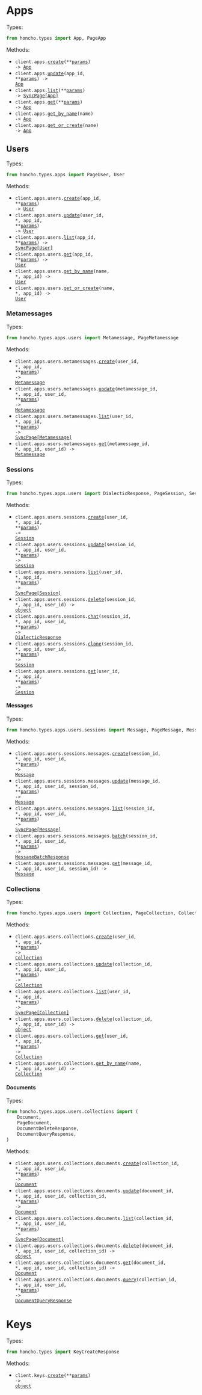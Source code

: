 # Apps

Types:

```python
from honcho.types import App, PageApp
```

Methods:

- <code title="post /v1/apps">client.apps.<a href="./src/honcho/resources/apps/apps.py">create</a>(\*\*<a href="src/honcho/types/app_create_params.py">params</a>) -> <a href="./src/honcho/types/app.py">App</a></code>
- <code title="put /v1/apps/{app_id}">client.apps.<a href="./src/honcho/resources/apps/apps.py">update</a>(app_id, \*\*<a href="src/honcho/types/app_update_params.py">params</a>) -> <a href="./src/honcho/types/app.py">App</a></code>
- <code title="post /v1/apps/list">client.apps.<a href="./src/honcho/resources/apps/apps.py">list</a>(\*\*<a href="src/honcho/types/app_list_params.py">params</a>) -> <a href="./src/honcho/types/app.py">SyncPage[App]</a></code>
- <code title="get /v1/apps">client.apps.<a href="./src/honcho/resources/apps/apps.py">get</a>(\*\*<a href="src/honcho/types/app_get_params.py">params</a>) -> <a href="./src/honcho/types/app.py">App</a></code>
- <code title="get /v1/apps/name/{name}">client.apps.<a href="./src/honcho/resources/apps/apps.py">get_by_name</a>(name) -> <a href="./src/honcho/types/app.py">App</a></code>
- <code title="get /v1/apps/get_or_create/{name}">client.apps.<a href="./src/honcho/resources/apps/apps.py">get_or_create</a>(name) -> <a href="./src/honcho/types/app.py">App</a></code>

## Users

Types:

```python
from honcho.types.apps import PageUser, User
```

Methods:

- <code title="post /v1/apps/{app_id}/users">client.apps.users.<a href="./src/honcho/resources/apps/users/users.py">create</a>(app_id, \*\*<a href="src/honcho/types/apps/user_create_params.py">params</a>) -> <a href="./src/honcho/types/apps/user.py">User</a></code>
- <code title="put /v1/apps/{app_id}/users/{user_id}">client.apps.users.<a href="./src/honcho/resources/apps/users/users.py">update</a>(user_id, \*, app_id, \*\*<a href="src/honcho/types/apps/user_update_params.py">params</a>) -> <a href="./src/honcho/types/apps/user.py">User</a></code>
- <code title="post /v1/apps/{app_id}/users/list">client.apps.users.<a href="./src/honcho/resources/apps/users/users.py">list</a>(app_id, \*\*<a href="src/honcho/types/apps/user_list_params.py">params</a>) -> <a href="./src/honcho/types/apps/user.py">SyncPage[User]</a></code>
- <code title="get /v1/apps/{app_id}/users">client.apps.users.<a href="./src/honcho/resources/apps/users/users.py">get</a>(app_id, \*\*<a href="src/honcho/types/apps/user_get_params.py">params</a>) -> <a href="./src/honcho/types/apps/user.py">User</a></code>
- <code title="get /v1/apps/{app_id}/users/name/{name}">client.apps.users.<a href="./src/honcho/resources/apps/users/users.py">get_by_name</a>(name, \*, app_id) -> <a href="./src/honcho/types/apps/user.py">User</a></code>
- <code title="get /v1/apps/{app_id}/users/get_or_create/{name}">client.apps.users.<a href="./src/honcho/resources/apps/users/users.py">get_or_create</a>(name, \*, app_id) -> <a href="./src/honcho/types/apps/user.py">User</a></code>

### Metamessages

Types:

```python
from honcho.types.apps.users import Metamessage, PageMetamessage
```

Methods:

- <code title="post /v1/apps/{app_id}/users/{user_id}/metamessages">client.apps.users.metamessages.<a href="./src/honcho/resources/apps/users/metamessages.py">create</a>(user_id, \*, app_id, \*\*<a href="src/honcho/types/apps/users/metamessage_create_params.py">params</a>) -> <a href="./src/honcho/types/apps/users/metamessage.py">Metamessage</a></code>
- <code title="put /v1/apps/{app_id}/users/{user_id}/metamessages/{metamessage_id}">client.apps.users.metamessages.<a href="./src/honcho/resources/apps/users/metamessages.py">update</a>(metamessage_id, \*, app_id, user_id, \*\*<a href="src/honcho/types/apps/users/metamessage_update_params.py">params</a>) -> <a href="./src/honcho/types/apps/users/metamessage.py">Metamessage</a></code>
- <code title="post /v1/apps/{app_id}/users/{user_id}/metamessages/list">client.apps.users.metamessages.<a href="./src/honcho/resources/apps/users/metamessages.py">list</a>(user_id, \*, app_id, \*\*<a href="src/honcho/types/apps/users/metamessage_list_params.py">params</a>) -> <a href="./src/honcho/types/apps/users/metamessage.py">SyncPage[Metamessage]</a></code>
- <code title="get /v1/apps/{app_id}/users/{user_id}/metamessages/{metamessage_id}">client.apps.users.metamessages.<a href="./src/honcho/resources/apps/users/metamessages.py">get</a>(metamessage_id, \*, app_id, user_id) -> <a href="./src/honcho/types/apps/users/metamessage.py">Metamessage</a></code>

### Sessions

Types:

```python
from honcho.types.apps.users import DialecticResponse, PageSession, Session, SessionDeleteResponse
```

Methods:

- <code title="post /v1/apps/{app_id}/users/{user_id}/sessions">client.apps.users.sessions.<a href="./src/honcho/resources/apps/users/sessions/sessions.py">create</a>(user_id, \*, app_id, \*\*<a href="src/honcho/types/apps/users/session_create_params.py">params</a>) -> <a href="./src/honcho/types/apps/users/session.py">Session</a></code>
- <code title="put /v1/apps/{app_id}/users/{user_id}/sessions/{session_id}">client.apps.users.sessions.<a href="./src/honcho/resources/apps/users/sessions/sessions.py">update</a>(session_id, \*, app_id, user_id, \*\*<a href="src/honcho/types/apps/users/session_update_params.py">params</a>) -> <a href="./src/honcho/types/apps/users/session.py">Session</a></code>
- <code title="post /v1/apps/{app_id}/users/{user_id}/sessions/list">client.apps.users.sessions.<a href="./src/honcho/resources/apps/users/sessions/sessions.py">list</a>(user_id, \*, app_id, \*\*<a href="src/honcho/types/apps/users/session_list_params.py">params</a>) -> <a href="./src/honcho/types/apps/users/session.py">SyncPage[Session]</a></code>
- <code title="delete /v1/apps/{app_id}/users/{user_id}/sessions/{session_id}">client.apps.users.sessions.<a href="./src/honcho/resources/apps/users/sessions/sessions.py">delete</a>(session_id, \*, app_id, user_id) -> <a href="./src/honcho/types/apps/users/session_delete_response.py">object</a></code>
- <code title="post /v1/apps/{app_id}/users/{user_id}/sessions/{session_id}/chat">client.apps.users.sessions.<a href="./src/honcho/resources/apps/users/sessions/sessions.py">chat</a>(session_id, \*, app_id, user_id, \*\*<a href="src/honcho/types/apps/users/session_chat_params.py">params</a>) -> <a href="./src/honcho/types/apps/users/dialectic_response.py">DialecticResponse</a></code>
- <code title="get /v1/apps/{app_id}/users/{user_id}/sessions/{session_id}/clone">client.apps.users.sessions.<a href="./src/honcho/resources/apps/users/sessions/sessions.py">clone</a>(session_id, \*, app_id, user_id, \*\*<a href="src/honcho/types/apps/users/session_clone_params.py">params</a>) -> <a href="./src/honcho/types/apps/users/session.py">Session</a></code>
- <code title="get /v1/apps/{app_id}/users/{user_id}/sessions">client.apps.users.sessions.<a href="./src/honcho/resources/apps/users/sessions/sessions.py">get</a>(user_id, \*, app_id, \*\*<a href="src/honcho/types/apps/users/session_get_params.py">params</a>) -> <a href="./src/honcho/types/apps/users/session.py">Session</a></code>

#### Messages

Types:

```python
from honcho.types.apps.users.sessions import Message, PageMessage, MessageBatchResponse
```

Methods:

- <code title="post /v1/apps/{app_id}/users/{user_id}/sessions/{session_id}/messages">client.apps.users.sessions.messages.<a href="./src/honcho/resources/apps/users/sessions/messages.py">create</a>(session_id, \*, app_id, user_id, \*\*<a href="src/honcho/types/apps/users/sessions/message_create_params.py">params</a>) -> <a href="./src/honcho/types/apps/users/sessions/message.py">Message</a></code>
- <code title="put /v1/apps/{app_id}/users/{user_id}/sessions/{session_id}/messages/{message_id}">client.apps.users.sessions.messages.<a href="./src/honcho/resources/apps/users/sessions/messages.py">update</a>(message_id, \*, app_id, user_id, session_id, \*\*<a href="src/honcho/types/apps/users/sessions/message_update_params.py">params</a>) -> <a href="./src/honcho/types/apps/users/sessions/message.py">Message</a></code>
- <code title="post /v1/apps/{app_id}/users/{user_id}/sessions/{session_id}/messages/list">client.apps.users.sessions.messages.<a href="./src/honcho/resources/apps/users/sessions/messages.py">list</a>(session_id, \*, app_id, user_id, \*\*<a href="src/honcho/types/apps/users/sessions/message_list_params.py">params</a>) -> <a href="./src/honcho/types/apps/users/sessions/message.py">SyncPage[Message]</a></code>
- <code title="post /v1/apps/{app_id}/users/{user_id}/sessions/{session_id}/messages/batch">client.apps.users.sessions.messages.<a href="./src/honcho/resources/apps/users/sessions/messages.py">batch</a>(session_id, \*, app_id, user_id, \*\*<a href="src/honcho/types/apps/users/sessions/message_batch_params.py">params</a>) -> <a href="./src/honcho/types/apps/users/sessions/message_batch_response.py">MessageBatchResponse</a></code>
- <code title="get /v1/apps/{app_id}/users/{user_id}/sessions/{session_id}/messages/{message_id}">client.apps.users.sessions.messages.<a href="./src/honcho/resources/apps/users/sessions/messages.py">get</a>(message_id, \*, app_id, user_id, session_id) -> <a href="./src/honcho/types/apps/users/sessions/message.py">Message</a></code>

### Collections

Types:

```python
from honcho.types.apps.users import Collection, PageCollection, CollectionDeleteResponse
```

Methods:

- <code title="post /v1/apps/{app_id}/users/{user_id}/collections">client.apps.users.collections.<a href="./src/honcho/resources/apps/users/collections/collections.py">create</a>(user_id, \*, app_id, \*\*<a href="src/honcho/types/apps/users/collection_create_params.py">params</a>) -> <a href="./src/honcho/types/apps/users/collection.py">Collection</a></code>
- <code title="put /v1/apps/{app_id}/users/{user_id}/collections/{collection_id}">client.apps.users.collections.<a href="./src/honcho/resources/apps/users/collections/collections.py">update</a>(collection_id, \*, app_id, user_id, \*\*<a href="src/honcho/types/apps/users/collection_update_params.py">params</a>) -> <a href="./src/honcho/types/apps/users/collection.py">Collection</a></code>
- <code title="post /v1/apps/{app_id}/users/{user_id}/collections/list">client.apps.users.collections.<a href="./src/honcho/resources/apps/users/collections/collections.py">list</a>(user_id, \*, app_id, \*\*<a href="src/honcho/types/apps/users/collection_list_params.py">params</a>) -> <a href="./src/honcho/types/apps/users/collection.py">SyncPage[Collection]</a></code>
- <code title="delete /v1/apps/{app_id}/users/{user_id}/collections/{collection_id}">client.apps.users.collections.<a href="./src/honcho/resources/apps/users/collections/collections.py">delete</a>(collection_id, \*, app_id, user_id) -> <a href="./src/honcho/types/apps/users/collection_delete_response.py">object</a></code>
- <code title="get /v1/apps/{app_id}/users/{user_id}/collections">client.apps.users.collections.<a href="./src/honcho/resources/apps/users/collections/collections.py">get</a>(user_id, \*, app_id, \*\*<a href="src/honcho/types/apps/users/collection_get_params.py">params</a>) -> <a href="./src/honcho/types/apps/users/collection.py">Collection</a></code>
- <code title="get /v1/apps/{app_id}/users/{user_id}/collections/name/{name}">client.apps.users.collections.<a href="./src/honcho/resources/apps/users/collections/collections.py">get_by_name</a>(name, \*, app_id, user_id) -> <a href="./src/honcho/types/apps/users/collection.py">Collection</a></code>

#### Documents

Types:

```python
from honcho.types.apps.users.collections import (
    Document,
    PageDocument,
    DocumentDeleteResponse,
    DocumentQueryResponse,
)
```

Methods:

- <code title="post /v1/apps/{app_id}/users/{user_id}/collections/{collection_id}/documents">client.apps.users.collections.documents.<a href="./src/honcho/resources/apps/users/collections/documents.py">create</a>(collection_id, \*, app_id, user_id, \*\*<a href="src/honcho/types/apps/users/collections/document_create_params.py">params</a>) -> <a href="./src/honcho/types/apps/users/collections/document.py">Document</a></code>
- <code title="put /v1/apps/{app_id}/users/{user_id}/collections/{collection_id}/documents/{document_id}">client.apps.users.collections.documents.<a href="./src/honcho/resources/apps/users/collections/documents.py">update</a>(document_id, \*, app_id, user_id, collection_id, \*\*<a href="src/honcho/types/apps/users/collections/document_update_params.py">params</a>) -> <a href="./src/honcho/types/apps/users/collections/document.py">Document</a></code>
- <code title="post /v1/apps/{app_id}/users/{user_id}/collections/{collection_id}/documents/list">client.apps.users.collections.documents.<a href="./src/honcho/resources/apps/users/collections/documents.py">list</a>(collection_id, \*, app_id, user_id, \*\*<a href="src/honcho/types/apps/users/collections/document_list_params.py">params</a>) -> <a href="./src/honcho/types/apps/users/collections/document.py">SyncPage[Document]</a></code>
- <code title="delete /v1/apps/{app_id}/users/{user_id}/collections/{collection_id}/documents/{document_id}">client.apps.users.collections.documents.<a href="./src/honcho/resources/apps/users/collections/documents.py">delete</a>(document_id, \*, app_id, user_id, collection_id) -> <a href="./src/honcho/types/apps/users/collections/document_delete_response.py">object</a></code>
- <code title="get /v1/apps/{app_id}/users/{user_id}/collections/{collection_id}/documents/{document_id}">client.apps.users.collections.documents.<a href="./src/honcho/resources/apps/users/collections/documents.py">get</a>(document_id, \*, app_id, user_id, collection_id) -> <a href="./src/honcho/types/apps/users/collections/document.py">Document</a></code>
- <code title="post /v1/apps/{app_id}/users/{user_id}/collections/{collection_id}/documents/query">client.apps.users.collections.documents.<a href="./src/honcho/resources/apps/users/collections/documents.py">query</a>(collection_id, \*, app_id, user_id, \*\*<a href="src/honcho/types/apps/users/collections/document_query_params.py">params</a>) -> <a href="./src/honcho/types/apps/users/collections/document_query_response.py">DocumentQueryResponse</a></code>

# Keys

Types:

```python
from honcho.types import KeyCreateResponse
```

Methods:

- <code title="post /v1/keys">client.keys.<a href="./src/honcho/resources/keys.py">create</a>(\*\*<a href="src/honcho/types/key_create_params.py">params</a>) -> <a href="./src/honcho/types/key_create_response.py">object</a></code>
